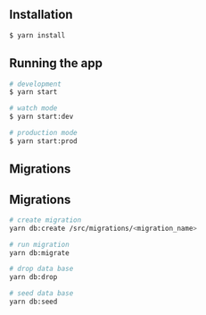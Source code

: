 ## Installation

```bash
$ yarn install
```

## Running the app

```bash
# development
$ yarn start

# watch mode
$ yarn start:dev

# production mode
$ yarn start:prod
```

## Migrations

## Migrations

```bash
# create migration
yarn db:create /src/migrations/<migration_name>

# run migration
yarn db:migrate

# drop data base
yarn db:drop

# seed data base
yarn db:seed
```
